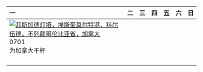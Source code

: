 | 一                                                                                                                                                                                                                  | 二   | 三   | 四   | 五   | 六   | 日   |
|:-------------------------------------------------------------------------------------------------------------------------------------------------------------------------------------------------------------------|:----|:----|:----|:----|:----|:----|
| [![](https://www.bing.com/th?id=OHR.FisgardLighthouse_ZH-CN5474064913_320x240.jpg '菲斯加德灯塔，埃斯奎莫尔特港，科尔伍德，不列颠哥伦比亚省，加拿大')](https://www.bing.com/th?id=OHR.FisgardLighthouse_ZH-CN5474064913_UHD.jpg)<br>0701<br>为加拿大干杯 |     |     |     |     |     |     |
|                                                                                                                                                                                                                    |     |     |     |     |     |     |
|                                                                                                                                                                                                                    |     |     |     |     |     |     |
|                                                                                                                                                                                                                    |     |     |     |     |     |     |
|                                                                                                                                                                                                                    |     |     |     |     |     |     |
